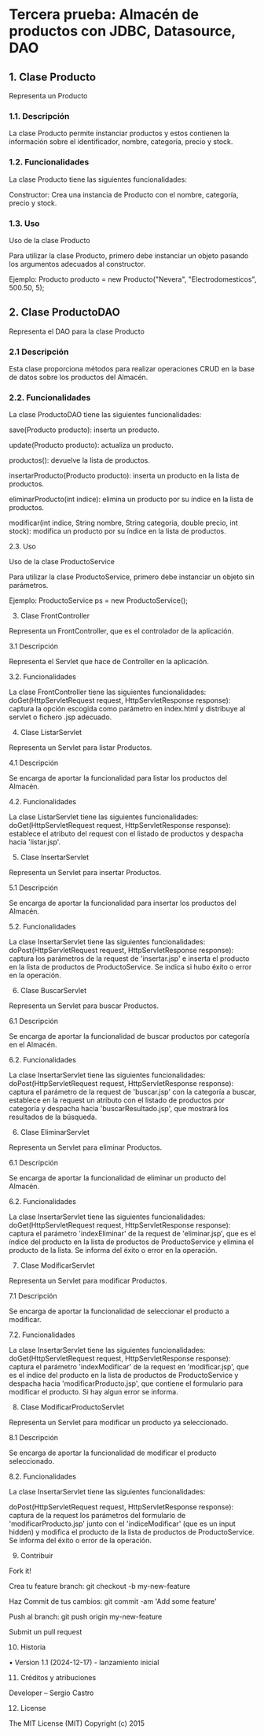 # Tercera prueba: Almacén de productos con JDBC, Datasource, DAO

## 1. Clase Producto

Representa un Producto

### 1.1. Descripción

La clase Producto permite instanciar productos y estos contienen la información sobre el identificador, nombre, categoría, precio y stock.

### 1.2. Funcionalidades

La clase Producto tiene las siguientes funcionalidades:

Constructor: Crea una instancia de Producto con el nombre, categoría, precio y stock.

### 1.3. Uso

Uso de la clase Producto

Para utilizar la clase Producto, primero debe instanciar un objeto pasando los argumentos adecuados al constructor.

Ejemplo: Producto producto = new Producto("Nevera", "Electrodomesticos", 500.50, 5);

## 2. Clase ProductoDAO

Representa el DAO para la clase Producto

### 2.1 Descripción

Esta clase proporciona métodos para realizar operaciones CRUD en la base de datos sobre los productos del Almacén.

### 2.2. Funcionalidades

La clase ProductoDAO tiene las siguientes funcionalidades:

save(Producto producto): inserta un producto.

update(Producto producto): actualiza un producto.

productos(): devuelve la lista de productos.

insertarProducto(Producto producto): inserta un producto en la lista de productos.

eliminarProducto(int indice): elimina un producto por su índice en la lista de productos.

modificar(int indice, String nombre, String categoria, double precio, int stock): modifica un producto por su índice en la lista de productos.

2.3. Uso

Uso de la clase ProductoService

Para utilizar la clase ProductoService, primero debe instanciar un objeto sin parámetros.

Ejemplo: ProductoService ps = new ProductoService();

3. Clase FrontController

Representa un FrontController, que es el controlador de la aplicación.

3.1 Descripción

Representa el Servlet que hace de Controller en la aplicación.

3.2. Funcionalidades

La clase FrontController tiene las siguientes funcionalidades:
doGet(HttpServletRequest request, HttpServletResponse response): captura la opción escogida como parámetro en index.html y distribuye al servlet o fichero .jsp adecuado.

4. Clase ListarServlet

Representa un Servlet para listar Productos.

4.1 Descripción

Se encarga de aportar la funcionalidad para listar los productos del Almacén.

4.2. Funcionalidades

La clase ListarServlet tiene las siguientes funcionalidades:
doGet(HttpServletRequest request, HttpServletResponse response): establece el atributo del request con el listado de productos y despacha hacia 'listar.jsp'.

5. Clase InsertarServlet

Representa un Servlet para insertar Productos.

5.1 Descripción

Se encarga de aportar la funcionalidad para insertar los productos del Almacén.

5.2. Funcionalidades

La clase InsertarServlet tiene las siguientes funcionalidades:
doPost(HttpServletRequest request, HttpServletResponse response): captura los parámetros de la request de 'insertar.jsp' e inserta el producto en la lista de productos de ProductoService. Se indica si hubo éxito o error en la operación.

6. Clase BuscarServlet

Representa un Servlet para buscar Productos.

6.1 Descripción

Se encarga de aportar la funcionalidad de buscar productos por categoría en el Almacén.

6.2. Funcionalidades

La clase InsertarServlet tiene las siguientes funcionalidades:
doPost(HttpServletRequest request, HttpServletResponse response): captura el parámetro de la request de 'buscar.jsp' con la categoría a buscar, establece en la request un atributo con el listado de productos por categoría  y despacha hacia 'buscarResultado.jsp', que mostrará los resultados de la búsqueda.

6. Clase EliminarServlet

Representa un Servlet para eliminar Productos.

6.1 Descripción

Se encarga de aportar la funcionalidad de eliminar un producto del Almacén.

6.2. Funcionalidades

La clase InsertarServlet tiene las siguientes funcionalidades:
doGet(HttpServletRequest request, HttpServletResponse response): captura el parámetro 'indexEliminar' de la request de 'eliminar.jsp', que es el índice del producto en la lista de productos de ProductoService y elimina el producto de la lista. Se informa del éxito o error en la operación.

7. Clase ModificarServlet

Representa un Servlet para modificar Productos.

7.1 Descripción

Se encarga de aportar la funcionalidad de seleccionar el producto a modificar.

7.2. Funcionalidades

La clase InsertarServlet tiene las siguientes funcionalidades:
doGet(HttpServletRequest request, HttpServletResponse response): captura el parámetro 'indexModificar' de la request en 'modificar.jsp', que es el índice del producto en la lista de productos de ProductoService y despacha hacia 'modificarProducto.jsp', que contiene el formulario para modificar el producto. Si hay algun error se informa.

8. Clase ModificarProductoServlet

Representa un Servlet para modificar un producto ya seleccionado.

8.1 Descripción

Se encarga de aportar la funcionalidad de modificar el producto seleccionado.

8.2. Funcionalidades

La clase InsertarServlet tiene las siguientes funcionalidades:

doPost(HttpServletRequest request, HttpServletResponse response): captura de la request los parámetros del formulario de 'modificarProducto.jsp' junto con el 'indiceModificar' (que es un input hidden) y modifica el producto de la lista de productos de ProductoService. Se informa del éxito o error de la operación.

9. Contribuir

Fork it!

Crea tu feature branch: git checkout -b my-new-feature

Haz Commit de tus cambios: git commit -am 'Add some feature'

Push al branch: git push origin my-new-feature

Submit un pull request
      
10. Historia

•	Version 1.1 (2024-12-17) - lanzamiento inicial

11. Créditos y atribuciones

Developer – Sergio Castro

12. License

The MIT License (MIT)
Copyright (c) 2015
